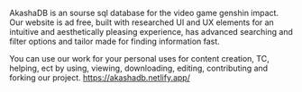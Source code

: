 AkashaDB is an sourse sql database for the video game genshin impact. 
Our website is ad free, built with researched UI and UX elements for an intuitive and aesthetically pleasing experience, has advanced searching and filter options and tailor made for finding information fast.

You can use our work for your personal uses for content creation, TC, helping, ect by using, viewing, downloading, editing, contributing and forking our project.
https://akashadb.netlify.app/
